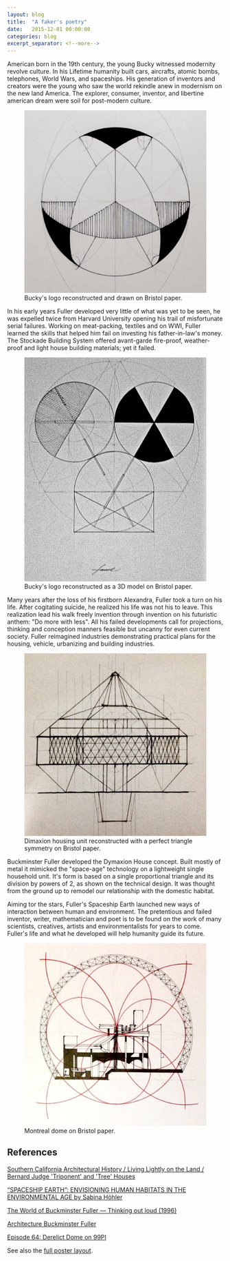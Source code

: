 ```yaml
---
layout: blog
title:  "A faker's poetry"
date:   2015-12-01 00:00:00
categories: blog
excerpt_separator: <!--more-->
---
```


American born in the 19th century, the young Bucky witnessed modernity revolve culture.
In his Lifetime humanity built cars, aircrafts, atomic bombs, telephones, World Wars, and spaceships.
His generation of inventors and creators were the young who saw the world rekindle anew in modernism on the new land America.
The explorer, consumer, inventor, and libertine american dream were soil for post-modern culture.

<!--more-->

<figure class="aligncenter"><img src="/assets/fuller-logo.jpg"/><figcaption>Bucky's logo reconstructed and drawn on Bristol paper.</figcaption></figure>

In his early years Fuller developed very little of what was yet to be seen, he was expelled twice from Harvard University opening his trail of misfortunate serial failures. Working on meat-packing, textiles and on WWI, Fuller learned the skills that helped him fail on investing his father-in-law's money. The Stockade Building System offered avant-garde fire-proof, weather-proof and light house building materials; yet it failed.

<figure class="alignright"><img src="/assets/fuller-logo-alt.jpeg"/><figcaption>Bucky's logo reconstructed as a 3D model on Bristol paper.</figcaption></figure>

Many years after the loss of his firstborn Alexandra, Fuller took a turn on his life. After cogitating suicide, he realized his life was not his to leave. This realization lead his walk freely invention through invention on his futuristic anthem: "Do more with less". All his failed developments call for projections, thinking and conception manners feasible but uncanny for even current society. Fuller reimagined industries demonstrating practical plans for the housing, vehicle, urbanizing and building industries.

<figure class="alignleft"><img src="/assets/fuller-house.jpeg"/><figcaption>Dimaxion housing unit reconstructed with a perfect triangle symmetry on Bristol paper.</figcaption></figure>

Buckminster Fuller developed the Dymaxion House concept. Built mostly of metal it mimicked the "space-age" technology on a lightweight single household unit. It's form is based on a single proportional triangle and its division by powers of 2, as shown on the technical design. It was thought from the ground up to remodel our relationship with the domestic habitat.

Aiming tor the stars, Fuller's Spaceship Earth launched new ways of interaction between human and environment. The pretentious and failed inventor, writer, mathematician and poet is to be found on the work of many scientists, creatives, artists and environmentalists for years to come. Fuller's life and what he developed will help humanity guide its future.

<figure class="alignright"><img src="/assets/fuller-montreal.jpg"/><figcaption>Montreal dome on Bristol paper.</figcaption></figure>

<h2>References</h2>

<a href="http://socalarchhistory.blogspot.fr/2011/07/living-lightly-on-land-bernard-judges.html" target="_blank">Southern California Architectural History / Living Lightly on the Land / Bernard Judge 'Triponent' and 'Tree' Houses</a>

<a href="http://www.ghi-dc.org/files/publications/bulletin/bu042/065_nocartoon.pdf" target="_blank">“SPACESHIP EARTH”: ENVISIONING HUMAN HABITATS IN THE ENVIRONMENTAL AGE by Sabina Höhler</a>

<a href="https://www.youtube.com/watch?v=YbBKRRB1E9U" target="_blank">The World of Buckminster Fuller — Thinking out loud (1996)</a>

<a href="http://www.arttattler.com/architecturebuckminsterfuller.html" target="_blank">Architecture Buckminster Fuller</a>

<a href="http://99percentinvisible.org/episode/episode-64-deliric-dome/" target="_blank">Episode 64: Derelict Dome on 99PI</a>

See also the <a href="/assets/fuller-layout.jpg">full poster layout</a>.
